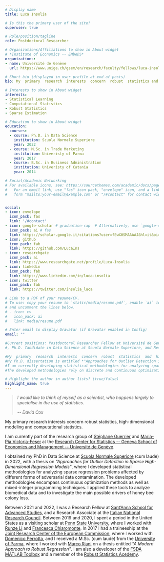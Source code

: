 ```yaml
---
# Display name
title: Luca Insolia

# Is this the primary user of the site?
superuser: true

# Role/position/tagline
role: Postdoctoral Researcher

# Organizations/Affiliations to show in About widget
# *Institute of Economics -- EMbeDS*
organizations:
- name: Université de Genève
  url: https://www.unige.ch/gsem/en/research/faculty/fellows/luca-insolia/

# Short bio (displayed in user profile at end of posts)
bio: My  primary  research  interests  concern  robust  statistics and high-dimensional modeling. During my PhD, I developed statistical methodologies for analyzing sparse regression problems affected by different forms of adversarial data contamination.  The developed methodologies encompass continuous optimization methods as well as mixed-integer programming techniques.  I applied these tools to analyze biomedical data and to investigate the main possible drivers of honey bee colony loss.

# Interests to show in About widget
interests:
- Statistical Learning
- Computational Statistics
- Robust Statistics
- Sparse Estimation

# Education to show in About widget
education:
  courses:
  - course: Ph.D. in Data Science
    institution: Scuola Normale Superiore
    year: 2022
  - course: M.Sc. in Trade Marketing
    institution: Univeristy of Parma
    year: 2017
  - course: B.Sc. in Business Administration
    institution: Univeristy of Catania
    year: 2014

# Social/Academic Networking
# For available icons, see: https://sourcethemes.com/academic/docs/page-builder/#icons
#   For an email link, use "fas" icon pack, "envelope" icon, and a link in the
#   form "mailto:your-email@example.com" or "/#contact" for contact widget.


social:
- icon: envelope
  icon_pack: fas
  link: '/#contact'
- icon: google-scholar # graduation-cap  # Alternatively, use `google-scholar` icon from `ai` icon pack
  icon_pack: ai # fas
  link: https://scholar.google.it/citations?user=fEwX0SMAAAAJ&hl=it&oi=ao
- icon: github
  icon_pack: fab
  link: https://github.com/LucaIns
- icon: researchgate
  icon_pack: ai
  link: https://www.researchgate.net/profile/Luca-Insolia
- icon: linkedin
  icon_pack: fab
  link: https://www.linkedin.com/in/luca-insolia
- icon: twitter
  icon_pack: fab
  link: https://twitter.com/insolia_luca

# Link to a PDF of your resume/CV.
# To use: copy your resume to `static/media/resume.pdf`, enable `ai` icons in `params.toml`, 
# and uncomment the lines below.
# - icon: cv
#   icon_pack: ai
#   link: media/resume.pdf

# Enter email to display Gravatar (if Gravatar enabled in Config)
email: ""

#Current positions: Postdoctoral Researcher Fellow at Université de Genève. 
#, Ph.D. Candidate in Data Science at Scuola Normale Superiore, and Research Associate at the Italian National Research Council.

#My  primary  research  interests  concern  robust  statistics  and  high-dimensional modeling. 
#My Ph.D. dissertation is entitled *"Approaches for Outlier Detection in Sparse High-Dimensional Regression Models"*.
#I am currently developing statistical methodologies for analyzing sparse regression problems affected by different forms of adversarial data contamination.
#The developed methodologies rely on discrete and continuous optimization methods. I am also investigating the use of these tools to analyze the main possible drivers of honey bee colony loss.  

# Highlight the author in author lists? (true/false)
highlight_name: true
---
```


<!-- Nelson Bighetti is a professor of artificial intelligence at the Stanford AI Lab. His research interests include distributed robotics, mobile computing and programmable matter. He leads the Robotic Neurobiology group, which develops self-reconfiguring robots, systems of self-organizing robots, and mobile sensor networks.

Lorem ipsum dolor sit amet, consectetur adipiscing elit. Sed neque elit, tristique placerat feugiat ac, facilisis vitae arcu. Proin eget egestas augue. Praesent ut sem nec arcu pellentesque aliquet. Duis dapibus diam vel metus tempus vulputate.
 -->

> *I would like to think of myself as a scientist, who happens largely to specialise in the use of statistics.*
>
> -- <cite>David Cox</cite>

<!-- ***I would like to think of myself as a scientist, who happens largely to specialise in the use of statistics*** – David Cox   -->

My  primary  research  interests  concern  robust  statistics, high-dimensional modeling and computational statistics. 

I am currently part of the research group of [Stéphane Guerrier](https://www.unige.ch/gsem/en/research/faculty/all/stephane-guerrier/) and [Maria-Pia Victoria-Feser](https://www.unige.ch/gsem/en/research/faculty/all/maria-pia-victoria-feser/) at the [Research Center for Statistics -- Geneva School of Economics and Management -- Université de Genève](https://www.unige.ch/gsem/en/).

I obtained my PhD in Data Science at [Scuola Normale Superiore](https://www.sns.it/en) (cum laude) in 2022, with a thesis on *"Approaches for Outlier Detection in Sparse High-Dimensional Regression Models"*, where I developed statistical methodologies for analyzing sparse regression problems affected by different forms of adversarial data contamination. The developed methodologies encompass continuous optimization methods as well as mixed-integer programming techniques. I applied these tools to analyze biomedical data and to investigate the main possible drivers of honey bee colony loss.

Between 2021 and 2022, I was a Research Fellow at [Sant’Anna School for Advanced Studies](https://www.santannapisa.it/en), and a Research Associate at the [Italian National Research Council](http://www.iasi.cnr.it/new/).
Between 2019 and 2020, I spent a period in the United States as a visiting scholar at [Penn State University](https://science.psu.edu/stat/our-department), where I worked with [Runze Li](http://www.personal.psu.edu/ril4/) and [Francesca Chiaromonte](https://sites.psu.edu/chiaromonte/).
In 2017 I had a traineeship at the [Joint Research Center of the European Commission](https://ec.europa.eu/info/departments/joint-research-centre_en), where I worked with [Domenico Perrotta](https://ec.europa.eu/jrc/en/person/domenico-perrotta),
and I received a M.Sc. (cum laude) from the [University of Parma](https://sea.unipr.it/en), where I worked with [Marco Riani](http://riani.it/) on a thesis entitled *"A Modern Approach to Robust Regression"*.
I am also a developer of the [FSDA MATLAB Toolbox](https://github.com/UniprJRC/FSDA) and a member of the [Robust Statistics Acedemy](http://rosa.unipr.it/index.html).  



<!-- {{< icon name="download" pack="fas" >}} Download my {{< staticref "media/demo_resume.pdf" "newtab" >}}resumé{{< /staticref >}}. -->
